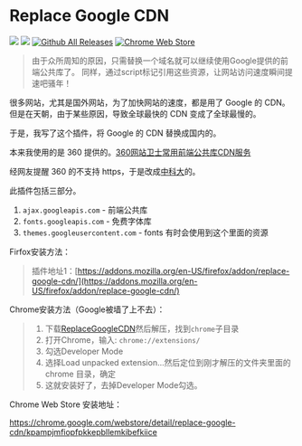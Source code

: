 Replace Google CDN
==================

[![](https://img.shields.io/github/issues/justjavac/ReplaceGoogleCDN.svg)](https://github.com/justjavac/ReplaceGoogleCDN/issues) [![](https://img.shields.io/github/release/justjavac/ReplaceGoogleCDN.svg)](https://github.com/justjavac/ReplaceGoogleCDN/releases)
[![Github All Releases](https://img.shields.io/github/downloads/justjavac/ReplaceGoogleCDN/total.svg)]()
[![Chrome Web Store](https://img.shields.io/chrome-web-store/v/kpampjmfiopfpkkepbllemkibefkiice.svg)](https://chrome.google.com/webstore/detail/kpampjmfiopfpkkepbllemkibefkiice)

> 由于众所周知的原因，只需替换一个域名就可以继续使用Google提供的前端公共库了。
> 同样，通过script标记引用这些资源，让网站访问速度瞬间提速吧骚年！

很多网站，尤其是国外网站，为了加快网站的速度，都是用了 Google 的 CDN。
但是在天朝，由于某些原因，导致全球最快的 CDN 变成了全球最慢的。

于是，我写了这个插件，将 Google 的 CDN 替换成国内的。

本来我使用的是 360 提供的。[360网站卫士常用前端公共库CDN服务](http://libs.useso.com)

经网友提醒 360 的不支持 https，于是改成[中科大](http://lug.ustc.edu.cn)的。

此插件包括三部分。

1. `ajax.googleapis.com` - 前端公共库
2. `fonts.googleapis.com` - 免费字体库
3. `themes.googleusercontent.com` - fonts 有时会使用到这个里面的资源

Firfox安装方法：

> 插件地址1：[https://addons.mozilla.org/en-US/firefox/addon/replace-google-cdn/](https://addons.mozilla.org/en-US/firefox/addon/replace-google-cdn/)

Chrome安装方法（Google被墙了上不去）：

> 1. 下载[ReplaceGoogleCDN](https://github.com/justjavac/ReplaceGoogleCDN/archive/master.zip)然后解压，找到`chrome`子目录
> 2. 打开Chrome，输入: `chrome://extensions/`
> 3. 勾选Developer Mode
> 4. 选择Load unpacked extension...然后定位到刚才解压的文件夹里面的 chrome 目录，确定
> 5. 这就安装好了，去掉Developer Mode勾选。

Chrome Web Store 安装地址：

https://chrome.google.com/webstore/detail/replace-google-cdn/kpampjmfiopfpkkepbllemkibefkiice
